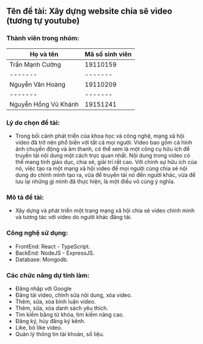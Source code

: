 ## Tên đề tài: Xây dựng website chia sẽ video (tương tự youtube)

### Thành viên trong nhóm:
|Họ và tên|Mã số sinh viên|
|-------|-------|
|Trần Mạnh Cường|19110159|
|-------|-------|
|Nguyễn Văn Hoàng|19110209|
|-------|-------|
|Nguyễn Hồng Vũ Khánh|19151241|

### Lý do chọn đề tài:
- Trong bối cảnh phát triển của khoa học và công nghệ, mạng xã hội video đã trở nên phổ biến với tất cả mọi người. Video bao gồm cả hình ảnh chuyển động và âm thanh, có thể xem là một công cụ hữu ích để truyền tải nội dung một cách trực quan nhất. Nội dung trong video có thể mang tính giáo dục, chia sẻ, giải trí rất cao. Với chính sự hữu ích của nó, việc tạo ra một mạng xã hội video để mọi người cùng chia sẻ nội dung do chính mình tạo ra, vừa để truyền tải nó đến người khác, vừa để lưu lại những gì mình đã thực hiện, là một điều vô cùng ý nghĩa.

### Mô tả đề tài:
- Xây dựng và phát triển một trang mạng xã hội chia sẻ video chính mình và tương tác với video do người khác đăng tải.

### Công nghệ sử dụng:
- FrontEnd: React - TypeScript.
- BackEnd: NodeJS - ExpressJS.
- Database: Mongodb.

### Các chức năng dự tính làm:
- Đăng nhập với Google
- Đăng tải video, chỉnh sửa nội dung, xóa video.
- Thêm, sửa, xóa bình luận video.
- Thêm, sửa, xóa danh sách yêu thích.
- Tìm kiếm bằng từ khóa, tìm kiếm nâng cao.
- Đăng ký, hủy đăng ký kênh.
- Like, bỏ like video.
- Quản lý thông tin tài khoản, số liệu.

